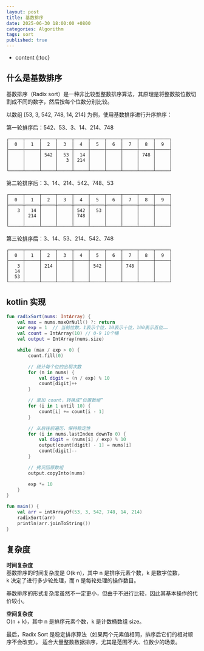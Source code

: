 ```yaml
---
layout: post
title: 基数排序
date: 2025-06-30 18:00:00 +0800
categories: Algorithm
tags: sort
published: true
---
```


* content
{:toc}

## 什么是基数排序

基数排序（Radix sort）是一种非比较型整数排序算法，其原理是将整数按位数切割成不同的数字，然后按每个位数分别比较。

以数组 [53, 3, 542, 748, 14, 214] 为例，使用基数排序进行升序排序：

第一轮排序后：542、53、3、14、214、748
```
┌─────┬─────┬─────┬─────┬─────┬─────┬─────┬─────┬─────┬─────┐
│  0  │  1  │  2  │  3  │  4  │  5  │  6  │  7  │  8  │  9  │
├─────┼─────┼─────┼─────┼─────┼─────┼─────┼─────┼─────┼─────┤
│     │     │ 542 │  53 │  14 │     │     │     │ 748 │     │
│     │     │     │   3 │ 214 │     │     │     │     │     │
│     │     │     │     │     │     │     │     │     │     │
└─────┴─────┴─────┴─────┴─────┴─────┴─────┴─────┴─────┴─────┘
```

第二轮排序后：3、14、214、542、748、53
```
┌─────┬─────┬─────┬─────┬─────┬─────┬─────┬─────┬─────┬─────┐
│  0  │  1  │  2  │  3  │  4  │  5  │  6  │  7  │  8  │  9  │
├─────┼─────┼─────┼─────┼─────┼─────┼─────┼─────┼─────┼─────┤
│   3 │  14 │     │     │ 542 │  53 │     │     │     │     │
│     │ 214 │     │     │ 748 │     │     │     │     │     │
│     │     │     │     │     │     │     │     │     │     │
└─────┴─────┴─────┴─────┴─────┴─────┴─────┴─────┴─────┴─────┘
```

第三轮排序后：3、14、53、214、542、748
```
┌─────┬─────┬─────┬─────┬─────┬─────┬─────┬─────┬─────┬─────┐
│  0  │  1  │  2  │  3  │  4  │  5  │  6  │  7  │  8  │  9  │
├─────┼─────┼─────┼─────┼─────┼─────┼─────┼─────┼─────┼─────┤
│   3 │     │ 214 │     │     │ 542 │     │ 748 │     │     │
│  14 │     │     │     │     │     │     │     │     │     │
│  53 │     │     │     │     │     │     │     │     │     │
└─────┴─────┴─────┴─────┴─────┴─────┴─────┴─────┴─────┴─────┘
```

## kotlin 实现

```kotlin
fun radixSort(nums: IntArray) {
    val max = nums.maxOrNull() ?: return
    var exp = 1  // 当前位数，1表示个位，10表示十位，100表示百位……
    val count = IntArray(10) // 0-9 10个桶
    val output = IntArray(nums.size)

    while (max / exp > 0) {
        count.fill(0)

        // 统计每个位的出现次数
        for (n in nums) {
            val digit = (n / exp) % 10
            count[digit]++
        }

        // 累加 count，转换成“位置数组”
        for (i in 1 until 10) {
            count[i] += count[i - 1]
        }

        // 从后往前遍历，保持稳定性
        for (i in nums.lastIndex downTo 0) {
            val digit = (nums[i] / exp) % 10
            output[count[digit] - 1] = nums[i]
            count[digit]--
        }

        // 拷贝回原数组
        output.copyInto(nums)

        exp *= 10
    }
}

fun main() {
    val arr = intArrayOf(53, 3, 542, 748, 14, 214)
    radixSort(arr)
    println(arr.joinToString())
}
```

## 复杂度

**时间复杂度**<br>
基数排序的时间复杂度是 O(k⋅n)，其中 n 是排序元素个数，k 是数字位数，<br>
k 决定了进行多少轮处理，而 n 是每轮处理的操作数目。

基数排序的形式复杂度虽然不一定更小，但由于不进行比较，因此其基本操作的代价较小。

**空间复杂度**<br>
O(n + k)，其中 n 是排序元素个数，k 是计数桶数组 size。

最后，Radix Sort 是稳定排序算法（如果两个元素值相同，排序后它们的相对顺序不会改变）。
适合大量整数数据排序，尤其是范围不大、位数少的场景。

<!-- https://zh.wikipedia.org/zh-cn/%E5%9F%BA%E6%95%B0%E6%8E%92%E5%BA%8F -->
<!-- https://blog.csdn.net/xiaoshiguang3/article/details/106973038/ -->